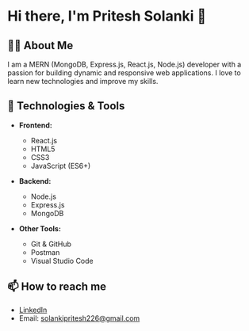 # Hi there, I'm Pritesh Solanki 👋

## 👨‍💻 About Me
I am a MERN (MongoDB, Express.js, React.js, Node.js) developer with a passion for building dynamic and responsive web applications. I love to learn new technologies and improve my skills.

## 🚀 Technologies & Tools
- **Frontend:**
  - React.js
  - HTML5
  - CSS3
  - JavaScript (ES6+)
  
- **Backend:**
  - Node.js
  - Express.js
  - MongoDB

- **Other Tools:**
  - Git & GitHub
  - Postman
  - Visual Studio Code



## 📫 How to reach me
- [LinkedIn](https://www.linkedin.com/in/priteshsolanki226/)
- Email: solankipritesh226@gmail.com 

